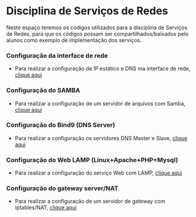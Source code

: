 # Disciplina de Serviços de Redes

Neste espaço teremos os códigos utilizados para a disciplina de Serviços de Redes, para que os códigos possam ser compartilhados/baixados pelo alunos como exemplo de implementação dos serviços.

### Configuração da interface de rede

* Para realizar a configuração de IP estático e DNS ma interface de rede, [clique aqui](https://github.com/alaelson/labredes2021/blob/master/network/interface-config/readme.md)

### Configuração do SAMBA

* Para realizar a configuração de um servidor de arquivos com Samba, [clique aqui](https://github.com/alaelson/labredes2021/blob/master/network/samba/readme.md)

### Configuração do Bind9 (DNS Server)

* Para realizar a configuração os servidores DNS Master e Slave, [clique aqui](https://github.com/alaelson/labredes2021/blob/master/network/bind9/readme.md)

### Configuração do Web LAMP (Linux+Apache+PHP+Mysql)

* Para realizar a configuração do serviço Web com LAMP, [clique aqui](https://github.com/alaelson/labredes2021/blob/master/network/LAMP/readme.md)

### Configuração do gateway server/NAT

* Para realizar a configuração de um servidor de gateway com Iptables/NAT, [clique aqui](https://github.com/alaelson/labredes2021/blob/master/network/nat/readme.md)
